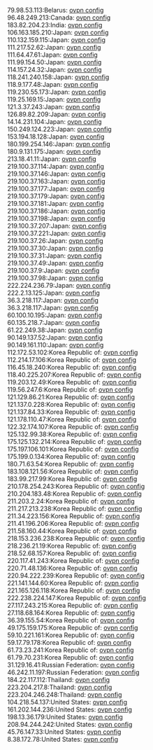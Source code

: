 79.98.53.113:Belarus: [ovpn config](vpn/79_98_53_113.ovpn)  
96.48.249.213:Canada: [ovpn config](vpn/96_48_249_213.ovpn)  
183.82.204.23:India: [ovpn config](vpn/183_82_204_23.ovpn)  
106.163.185.210:Japan: [ovpn config](vpn/106_163_185_210.ovpn)  
110.132.159.115:Japan: [ovpn config](vpn/110_132_159_115.ovpn)  
111.217.52.62:Japan: [ovpn config](vpn/111_217_52_62.ovpn)  
111.64.47.61:Japan: [ovpn config](vpn/111_64_47_61.ovpn)  
111.99.154.50:Japan: [ovpn config](vpn/111_99_154_50.ovpn)  
114.157.24.32:Japan: [ovpn config](vpn/114_157_24_32.ovpn)  
118.241.240.158:Japan: [ovpn config](vpn/118_241_240_158.ovpn)  
118.9.177.48:Japan: [ovpn config](vpn/118_9_177_48.ovpn)  
119.230.55.173:Japan: [ovpn config](vpn/119_230_55_173.ovpn)  
119.25.169.15:Japan: [ovpn config](vpn/119_25_169_15.ovpn)  
121.3.37.243:Japan: [ovpn config](vpn/121_3_37_243.ovpn)  
126.89.82.209:Japan: [ovpn config](vpn/126_89_82_209.ovpn)  
14.14.231.104:Japan: [ovpn config](vpn/14_14_231_104.ovpn)  
150.249.124.223:Japan: [ovpn config](vpn/150_249_124_223.ovpn)  
153.194.18.128:Japan: [ovpn config](vpn/153_194_18_128.ovpn)  
180.199.254.146:Japan: [ovpn config](vpn/180_199_254_146.ovpn)  
180.9.131.175:Japan: [ovpn config](vpn/180_9_131_175.ovpn)  
213.18.41.11:Japan: [ovpn config](vpn/213_18_41_11.ovpn)  
219.100.37.114:Japan: [ovpn config](vpn/219_100_37_114.ovpn)  
219.100.37.146:Japan: [ovpn config](vpn/219_100_37_146.ovpn)  
219.100.37.163:Japan: [ovpn config](vpn/219_100_37_163.ovpn)  
219.100.37.177:Japan: [ovpn config](vpn/219_100_37_177.ovpn)  
219.100.37.179:Japan: [ovpn config](vpn/219_100_37_179.ovpn)  
219.100.37.181:Japan: [ovpn config](vpn/219_100_37_181.ovpn)  
219.100.37.186:Japan: [ovpn config](vpn/219_100_37_186.ovpn)  
219.100.37.198:Japan: [ovpn config](vpn/219_100_37_198.ovpn)  
219.100.37.207:Japan: [ovpn config](vpn/219_100_37_207.ovpn)  
219.100.37.221:Japan: [ovpn config](vpn/219_100_37_221.ovpn)  
219.100.37.26:Japan: [ovpn config](vpn/219_100_37_26.ovpn)  
219.100.37.30:Japan: [ovpn config](vpn/219_100_37_30.ovpn)  
219.100.37.31:Japan: [ovpn config](vpn/219_100_37_31.ovpn)  
219.100.37.49:Japan: [ovpn config](vpn/219_100_37_49.ovpn)  
219.100.37.9:Japan: [ovpn config](vpn/219_100_37_9.ovpn)  
219.100.37.98:Japan: [ovpn config](vpn/219_100_37_98.ovpn)  
222.224.236.79:Japan: [ovpn config](vpn/222_224_236_79.ovpn)  
222.2.13.125:Japan: [ovpn config](vpn/222_2_13_125.ovpn)  
36.3.218.117:Japan: [ovpn config](vpn/36_3_218_117.ovpn)  
36.3.218.117:Japan: [ovpn config](vpn/36_3_218_117.ovpn)  
60.100.10.195:Japan: [ovpn config](vpn/60_100_10_195.ovpn)  
60.135.218.7:Japan: [ovpn config](vpn/60_135_218_7.ovpn)  
61.22.249.38:Japan: [ovpn config](vpn/61_22_249_38.ovpn)  
90.149.137.52:Japan: [ovpn config](vpn/90_149_137_52.ovpn)  
90.149.161.110:Japan: [ovpn config](vpn/90_149_161_110.ovpn)  
112.172.53.102:Korea Republic of: [ovpn config](vpn/112_172_53_102.ovpn)  
112.214.17.106:Korea Republic of: [ovpn config](vpn/112_214_17_106.ovpn)  
116.45.18.240:Korea Republic of: [ovpn config](vpn/116_45_18_240.ovpn)  
118.40.225.207:Korea Republic of: [ovpn config](vpn/118_40_225_207.ovpn)  
119.203.12.49:Korea Republic of: [ovpn config](vpn/119_203_12_49.ovpn)  
119.56.247.6:Korea Republic of: [ovpn config](vpn/119_56_247_6.ovpn)  
121.129.86.21:Korea Republic of: [ovpn config](vpn/121_129_86_21.ovpn)  
121.137.0.228:Korea Republic of: [ovpn config](vpn/121_137_0_228.ovpn)  
121.137.84.33:Korea Republic of: [ovpn config](vpn/121_137_84_33.ovpn)  
121.178.110.47:Korea Republic of: [ovpn config](vpn/121_178_110_47.ovpn)  
122.32.174.107:Korea Republic of: [ovpn config](vpn/122_32_174_107.ovpn)  
125.132.99.38:Korea Republic of: [ovpn config](vpn/125_132_99_38.ovpn)  
175.125.132.214:Korea Republic of: [ovpn config](vpn/175_125_132_214.ovpn)  
175.197.106.101:Korea Republic of: [ovpn config](vpn/175_197_106_101.ovpn)  
175.199.0.134:Korea Republic of: [ovpn config](vpn/175_199_0_134.ovpn)  
180.71.63.54:Korea Republic of: [ovpn config](vpn/180_71_63_54.ovpn)  
183.108.121.56:Korea Republic of: [ovpn config](vpn/183_108_121_56.ovpn)  
183.99.217.99:Korea Republic of: [ovpn config](vpn/183_99_217_99.ovpn)  
210.178.254.243:Korea Republic of: [ovpn config](vpn/210_178_254_243.ovpn)  
210.204.183.48:Korea Republic of: [ovpn config](vpn/210_204_183_48.ovpn)  
211.203.2.24:Korea Republic of: [ovpn config](vpn/211_203_2_24.ovpn)  
211.217.213.238:Korea Republic of: [ovpn config](vpn/211_217_213_238.ovpn)  
211.34.223.156:Korea Republic of: [ovpn config](vpn/211_34_223_156.ovpn)  
211.41.196.206:Korea Republic of: [ovpn config](vpn/211_41_196_206.ovpn)  
211.58.160.44:Korea Republic of: [ovpn config](vpn/211_58_160_44.ovpn)  
218.153.236.238:Korea Republic of: [ovpn config](vpn/218_153_236_238.ovpn)  
218.236.21.19:Korea Republic of: [ovpn config](vpn/218_236_21_19.ovpn)  
218.52.68.157:Korea Republic of: [ovpn config](vpn/218_52_68_157.ovpn)  
220.117.41.243:Korea Republic of: [ovpn config](vpn/220_117_41_243.ovpn)  
220.71.48.136:Korea Republic of: [ovpn config](vpn/220_71_48_136.ovpn)  
220.94.222.239:Korea Republic of: [ovpn config](vpn/220_94_222_239.ovpn)  
221.141.144.60:Korea Republic of: [ovpn config](vpn/221_141_144_60.ovpn)  
221.165.126.118:Korea Republic of: [ovpn config](vpn/221_165_126_118.ovpn)  
222.238.224.147:Korea Republic of: [ovpn config](vpn/222_238_224_147.ovpn)  
27.117.243.215:Korea Republic of: [ovpn config](vpn/27_117_243_215.ovpn)  
27.118.68.164:Korea Republic of: [ovpn config](vpn/27_118_68_164.ovpn)  
36.39.155.54:Korea Republic of: [ovpn config](vpn/36_39_155_54.ovpn)  
49.175.159.175:Korea Republic of: [ovpn config](vpn/49_175_159_175.ovpn)  
59.10.221.161:Korea Republic of: [ovpn config](vpn/59_10_221_161.ovpn)  
59.17.79.178:Korea Republic of: [ovpn config](vpn/59_17_79_178.ovpn)  
61.73.23.241:Korea Republic of: [ovpn config](vpn/61_73_23_241.ovpn)  
61.79.70.231:Korea Republic of: [ovpn config](vpn/61_79_70_231.ovpn)  
31.129.16.41:Russian Federation: [ovpn config](vpn/31_129_16_41.ovpn)  
46.242.11.197:Russian Federation: [ovpn config](vpn/46_242_11_197.ovpn)  
184.22.117.112:Thailand: [ovpn config](vpn/184_22_117_112.ovpn)  
223.204.217.8:Thailand: [ovpn config](vpn/223_204_217_8.ovpn)  
223.204.246.248:Thailand: [ovpn config](vpn/223_204_246_248.ovpn)  
104.218.54.137:United States: [ovpn config](vpn/104_218_54_137.ovpn)  
161.202.144.236:United States: [ovpn config](vpn/161_202_144_236.ovpn)  
198.13.36.179:United States: [ovpn config](vpn/198_13_36_179.ovpn)  
208.94.244.242:United States: [ovpn config](vpn/208_94_244_242.ovpn)  
45.76.147.33:United States: [ovpn config](vpn/45_76_147_33.ovpn)  
8.38.172.78:United States: [ovpn config](vpn/8_38_172_78.ovpn)  
